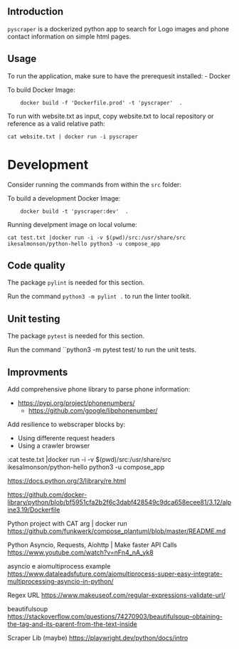 
## Introduction
 `pyscraper` is a dockerized python app to search for Logo images and phone contact information on simple html pages. 



## Usage 
 To run the application, make sure to have the prerequesit installed: 
    - Docker    

 To build Docker Image:
 ```
     docker build -f 'Dockerfile.prod' -t 'pyscraper'  .  
```

 To run with website.txt as input, copy website.txt to local repository or reference as a valid relative path: 
 ```
 cat website.txt | docker run -i pyscraper
```
 


# Development

Consider running the commands from within the `src` folder:

 To build a development Docker Image:
```
    docker build -t 'pyscraper:dev'  .   
```

 Running develpment image on local volume: 
```
cat test.txt |docker run -i -v $(pwd)/src:/usr/share/src    ikesalmonson/python-hello python3 -u compose_app
```


## Code quality

The package `pylint` is needed for this section.

Run the command `python3 -m pylint .` to run the linter toolkit.

## Unit testing

The package `pytest` is needed for this section.

Run the command ``python3 -m pytest test/ to run the unit tests.

## Improvments
 
 Add comprehensive phone library to parse phone information: 
 - https://pypi.org/project/phonenumbers/
     - https://github.com/google/libphonenumber/

 Add resilience to webscraper blocks by:
 - Using differente request headers 
 - Using a crawler browser 


:cat teste.txt |docker run -i -v $(pwd)/src:/usr/share/src    ikesalmonson/python-hello python3 -u compose_app


https://docs.python.org/3/library/re.html 

https://github.com/docker-library/python/blob/bf5951cfa2b2f6c3dabf428549c9dca658ecee81/3.12/alpine3.19/Dockerfile

Python project with CAT  arg | docker run  
https://github.com/funkwerk/compose_plantuml/blob/master/README.md

Python Asyncio, Requests, Aiohttp | Make faster API Calls
https://www.youtube.com/watch?v=nFn4_nA_yk8

asyncio e aiomultiprocess example 
https://www.dataleadsfuture.com/aiomultiprocess-super-easy-integrate-multiprocessing-asyncio-in-python/

Regex URL 
https://www.makeuseof.com/regular-expressions-validate-url/

beautifulsoup
https://stackoverflow.com/questions/74270903/beautifulsoup-obtaining-the-tag-and-its-parent-from-the-text-inside


Scraper Lib (maybe)
https://playwright.dev/python/docs/intro

